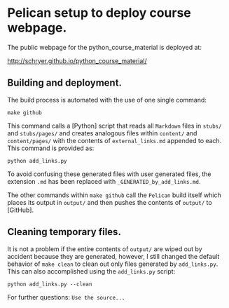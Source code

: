 # Pelican setup to deploy course webpage.

The public webpage for the python_course_material is deployed at:

http://schryer.github.io/python_course_material/

## Building and deployment.

The build process is automated with the use of one single
command:

```shell
make github
```

This command calls a [Python] script that reads all `Markdown` files
in `stubs/` and `stubs/pages/` and creates analogous files within
`content/` and `content/pages/` with the contents of
`external_links.md` appended to each. This command is provided as:

```shell
python add_links.py
```

To avoid confusing these generated files with user generated files,
the extension `.md` has been replaced with `_GENERATED_by_add_links.md`.

The other commands within `make github` call the `Pelican` build
itself which places its output in `output/` and then pushes the
contents of `output/` to [GitHub].

## Cleaning temporary files.

It is not a problem if the entire contents of `output/` are wiped out
by accident because they are generated, however, I still changed the
default behavior of `make clean` to clean out only files generated by
`add_links.py`. This can also accomplished using the `add_links.py`
script:

```shell
python add_links.py --clean
```

For further questions: `Use the source...`
